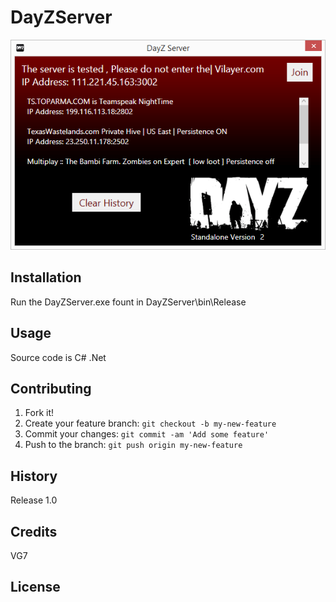 # DayZServer

![alt tag](https://raw.githubusercontent.com/DayZServerApp/DayZServer/master/DayZServer/images/screenshot.png)

## Installation

Run the DayZServer.exe fount in DayZServer\bin\Release

## Usage

Source code is C# .Net

## Contributing

1. Fork it!
2. Create your feature branch: `git checkout -b my-new-feature`
3. Commit your changes: `git commit -am 'Add some feature'`
4. Push to the branch: `git push origin my-new-feature`

## History

Release 1.0 

## Credits

VG7

## License




